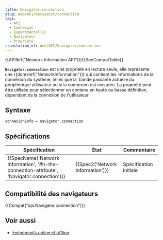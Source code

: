 ```yaml
---
title: Navigator.connection
slug: Web/API/Navigator/connection
tags:
  - API
  - Connexion
  - Expérimental(2)
  - Navigateur
  - Propriété
translation_of: Web/API/Navigator/connection
---
```

{{APIRef("Network Information API")}}{{SeeCompatTable}}

**`Navigator.connection`** est une propriété en lecture seule, elle représente une {{domxref("NetworkInformation")}} qui contient les informations de la connexion du système, telles que la  bande passante actuelle du périphérique utilisateur ou si la connexion est mesurée. La propriété peut être utilisée pour sélectionner un contenu en haute ou basse définition, dépendant de la connexion de l'utilisateur.

## Syntaxe

    connexionInfo = navigator.connection

## Spécifications

| Spécification                                                                                                            | État                                         | Commentaire            |
| ------------------------------------------------------------------------------------------------------------------------ | -------------------------------------------- | ---------------------- |
| {{SpecName('Network Information', '#h-the-connection-attribute', 'Navigator.connection')}} | {{Spec2('Network Information')}} | Spécification initiale |

## Compatibilité des navigateurs

{{Compat("api.Navigator.connection")}}

## Voir aussi

- [Évènements online et offline](/fr/docs/Web/API/NavigatorOnLine/Online_and_offline_events)
